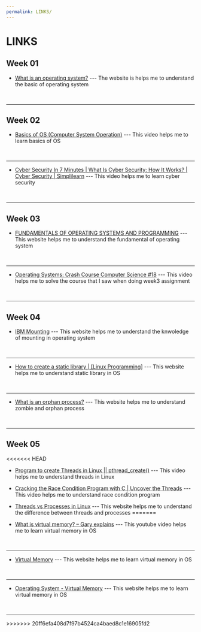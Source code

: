 ```yaml
---
permalink: LINKS/
---
```


# LINKS

## Week 01
* [What is an operating system?](https://edu.gcfglobal.org/en/computerbasics/understanding-operating-systems/1/#) ---
The website is helps me to understand the basic of operating system
<br>
<hr>

## Week 02
* [Basics of OS (Computer System Operation)](https://www.youtube.com/watch?v=VjPgYcQqqN0) --- This video helps me to learn basics of OS
<br>
<hr>

* [Cyber Security In 7 Minutes | What Is Cyber Security: How It Works? | Cyber Security | Simplilearn](https://www.youtube.com/watch?v=inWWhr5tnEA) --- This video helps me to learn cyber security
<br>
<hr>

## Week 03
* [FUNDAMENTALS OF OPERATING SYSTEMS AND PROGRAMMING](https://www.mit.edu.au/study-with-us/units/MN404/MN404%20-%20Fundamentals%20of%20Operating%20Systems%20and%20Programming) --- This website helps me to understand the fundamental of operating system
<br>
<hr>

* [Operating Systems: Crash Course Computer Science #18](https://www.youtube.com/watch?v=26QPDBe-NB8) --- This video helps me to solve the course that I saw when doing week3 assignment
<br>
<hr>

## Week 04
* [IBM Mounting](https://www.ibm.com/docs/sr/aix/7.1?topic=systems-mounting) --- This website helps me to understand the knwoledge of mounting in operating system
<br>
<hr>

* [How to create a static library | [Linux Programming]](https://www.youtube.com/watch?v=3RmIVDgPmGk) --- This website helps me to understand static library in OS
<br>
<hr>

* [What is an orphan process?](https://www.codingninjas.com/studio/library/zombie-and-orphan-process-in-os) --- This website helps me to understand zombie and orphan process
<br>
<hr>

## Week 05
<<<<<<< HEAD
* [Program to create Threads in Linux || pthread_create()](https://www.youtube.com/watch?v=Ga9uegju0EQ&list=PLlr7wO747mNp5nn0hteJFnt1rpdx6GG-_&index=12) --- This video helps me to understand threads in Linux

* [Cracking the Race Condition Program with C | Uncover the Threads](https://www.youtube.com/watch?v=dIkmqS2wAFE&list=PLlr7wO747mNp5nn0hteJFnt1rpdx6GG-_&index=14) --- This video helps me to understand race condition program

* [Threads vs Processes in Linux](https://www.scaler.com/topics/linux-thread/) --- This website helps me to understand the difference between threads and processes
=======
* [What is virtual memory? – Gary explains](https://www.youtube.com/watch?v=2quKyPnUShQ) --- This youtube video helps me to learn virtual memory in OS
<br>
<hr>

* [Virtual Memory](https://www.techtarget.com/searchstorage/definition/virtual-memory) --- This website helps me to learn virtual memory in OS
<br>
<hr>

* [Operating System - Virtual Memory](https://www.tutorialspoint.com/operating_system/os_virtual_memory.htm) --- This website helps me to learn virtual memory in OS
<br>
<hr>
>>>>>>> 20ff6efa408d7f97b4524ca4baed8c1e16905fd2
